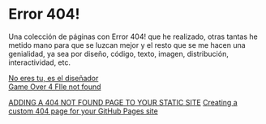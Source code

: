 # Error 404!
Una colección de páginas con Error 404! que he realizado, otras tantas he metido mano para que se luzcan mejor y el resto que se me hacen una genialidad, ya sea por diseño, código, texto, imagen, distribución, interactividad, etc.


<a href="https://luisangelmaciel.github.io/error404/no-eres-tu-es-el-diseñador/">No eres tu, es el diseñador</a><br>
<a href="https://luisangelmaciel.github.io/error404/8-bit-galaxy-404/">Game Over 4 FIle not found</a>

<a href="https://www.11ty.dev/docs/quicktips/not-found/">ADDING A 404 NOT FOUND PAGE TO YOUR STATIC SITE</a>
<a href="https://docs.github.com/en/pages/getting-started-with-github-pages/creating-a-custom-404-page-for-your-github-pages-site">Creating a custom 404 page for your GitHub Pages site</a>



